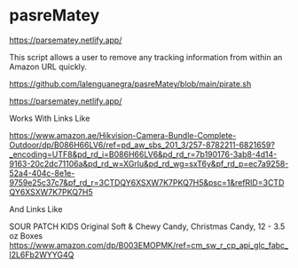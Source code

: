 # pasreMatey

https://parsematey.netlify.app/

This script allows a user to remove any tracking information from within an Amazon URL quickly.

https://github.com/lalenguanegra/pasreMatey/blob/main/pirate.sh

https://parsematey.netlify.app/

Works With Links Like

https://www.amazon.ae/Hikvision-Camera-Bundle-Complete-Outdoor/dp/B086H66LV6/ref=pd_aw_sbs_201_3/257-8782211-6821659?_encoding=UTF8&pd_rd_i=B086H66LV6&pd_rd_r=7b190176-3ab8-4d14-9163-20c2dc71106a&pd_rd_w=XGrlu&pd_rd_wg=sxT6y&pf_rd_p=ec7a9258-52a4-404c-8e1e-9759e25c37c7&pf_rd_r=3CTDQY6XSXW7K7PKQ7H5&psc=1&refRID=3CTDQY6XSXW7K7PKQ7H5

And Links Like

SOUR PATCH KIDS Original Soft & Chewy Candy, Christmas Candy, 12 - 3.5 oz Boxes https://www.amazon.com/dp/B003EMOPMK/ref=cm_sw_r_cp_api_glc_fabc_l2L6Fb2WYYG4Q

